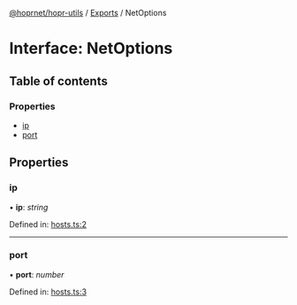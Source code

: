 [@hoprnet/hopr-utils](../README.md) / [Exports](../modules.md) / NetOptions

# Interface: NetOptions

## Table of contents

### Properties

- [ip](netoptions.md#ip)
- [port](netoptions.md#port)

## Properties

### ip

• **ip**: *string*

Defined in: [hosts.ts:2](https://github.com/hoprnet/hoprnet/blob/master/packages/utils/src/hosts.ts#L2)

___

### port

• **port**: *number*

Defined in: [hosts.ts:3](https://github.com/hoprnet/hoprnet/blob/master/packages/utils/src/hosts.ts#L3)
